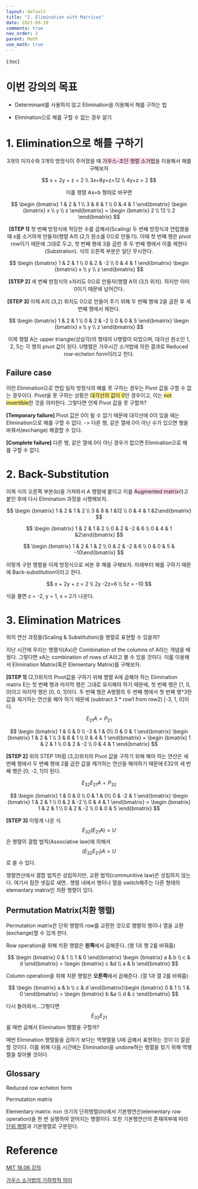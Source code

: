```yaml
---
layout: default
title: "2. Elimination with Matrices"
date: 2021-09-10
comments: true
nav_order: 2
parent: Math
use_math: true
---
```




{:toc} 



# 이번 강의의 목표

* Determinant를 사용하지 않고 Elimination을 이용해서 해를 구하는 법

* Elimination으로 해를 구할 수 없는 경우 알기



# 1. Elimination으로 해를 구하기

<center>

3개의 미지수와 3개의 방정식이 주어졌을 때 <span style="background:#FFD9EC">가우스-조던 행렬 소거법</span>을 이용해서 해를 구해보자


$$
x + 2y + z = 2 \\
3x+8y+z=12 \\
4y+z = 2
$$



이를 행렬 Ax=b 형태로 바꾸면



$$
\begin {bmatrix} 1 & 2 & 1 \\
3 & 8 & 1 \\
0 & 4 & 1 \end{bmatrix} \begin {bmatrix} x \\ y \\ z \end{bmatrix} = \begin {bmatrix} 2 \\ 12 \\ 2 \end{bmatrix}
$$



**[STEP 1]** 첫 번째 방정식에 적당한 수를 곱해서(Scaling) 두 번째 방정식과 연립했을 때 x를 소거하게 만들자(행렬 A의 (2,1) 원소를 0으로 만들기). 이때 첫 번째 행은 pivot row이기 때문에 그대로 두고, 첫 번째 행에 3을 곱한 후 두 번째 행에서 이를 제한다(Substration). 식의 오른쪽 부분은 일단 무시한다.




$$
\begin {bmatrix} 1 & 2 & 1 \\
0 & 2 & -2 \\
0 & 4 & 1 \end{bmatrix} \begin {bmatrix} x \\ y \\ z \end{bmatrix}
$$



**[STEP 2]** 세 번째 방정식의 x자리도 0으로 만들자(행렬 A의 (3,1) 위치). 하지만 이미 0이기 때문에 넘어간다.



**[STEP 3]** 이제 A의 (3,2) 위치도 0으로 만들어 주기 위해 두 번째 행에 2을 곱한 후 세 번째 행에서 제한다. 



$$
\begin {bmatrix} 1 & 2 & 1 \\
0 & 2 & -2 \\
0 & 0 & 5 \end{bmatrix} \begin {bmatrix} x \\ y \\ z \end{bmatrix} 
$$



이제 행렬 A는 upper triangle(상삼각)의 형태의 U행렬이 되었으며, 대각선 원소인 1, 2, 5는 각 행의 pivot 값이 된다. U행렬은 가우시간 소거법에 의한 결과로 Reduced row-echelon form이라고 한다. 

</center>

##  Failure case

이런 Elimination으로 연립 일차 방정식의 해를 못 구하는 경우는 Pivot 값을 구할 수 없는 경우이다. Pivot을 못 구하는 상황은  <span style="background:#fff28c">대각선의 값이 0</span>인 경우이고, 이는 <span style="background:#fff28c">not invertible</span>한 것을 의미한다. 그렇다면 언제 Pivot 값을 못 구할까? 

**[Temporary failure]** Pivot 값은 0이 될 수 없기 때문에 대각선에 0이 있을 때는 Elimination으로 해를 구할 수 없다. -> 다른 행, 같은 열에 0이 아닌 수가 있으면 행을 바꿔서(exchange) 해결할 수 있다.

**[Complete failure]** 다른 행, 같은 열에 0이 아닌 경우가 없으면 Elimination으로 해를 구할 수 없다.





# 2. Back-Substitution

이제 식의 오른쪽 부분(b)을 가져와서 A 행렬에 붙이고 이를 <span style="background:#FFD9EC"> Augmented matrix</span>라고 붙인 후에 다시 Elimination 과정을 시행해보자.


$$
\begin {bmatrix} 1 & 2 & 1 & 2 \\
3 & 8 & 1 &12 \\
0 & 4 & 1 &2\end{bmatrix}
$$

$$
\begin {bmatrix} 1 & 2 & 1 & 2 \\
0 & 2 & -2 & 6 \\
0 & 4 & 1 &2\end{bmatrix}
$$

$$
\begin {bmatrix} 1 & 2 & 1 & 2 \\
0 & 2 & -2 & 6 \\
0 & 0 & 5 & -10\end{bmatrix}
$$


이렇게 구한 행렬을 이제 방정식으로 써본 후 해를 구해보자. 아래부터 해를 구하기 때문에 Back-substitution이라고 한다.


$$
x + 2y + z = 2 \\
2y -2z=6 \\
5z = -10
$$


식을 풀면 z = -2, y = 1, x = 2가 나온다. 



# 3. Elimination Matrices

위의 연산 과정들(Scaling & Substitution)을 행렬로 표현할 수 있을까?

지난 시간에 우리는 행렬식(Ax)은 Combination of the columns of A라는 개념을 배웠다. 그렇다면 xA는 combination of rows of A라고 볼 수 있을 것이다. 이를 이용해서 Elimination Matrix(혹은 Elementary Matrix)를 구해보자. 

**[STEP 1]** (2,1)위치의 Pivot값을 구하기 위해 행렬 A에 곱해야 하는 Elimination matrix E는 첫 번째 행과 마지막 행은 그대로 유지해야 하기 때문에, 첫 번째 행은 [1, 0, 0]이고 마지막 행은 [0, 0, 1]이다. 두 번째 행은 A행렬의 두 번째 행에서 첫 번째 행\*3한 값을 제거하는 연산을 해야 하기 때문에 (subtract 3 \* row1 from row2) [-3, 1, 0]이다.


$$
E_{21}A= P_{21} 
$$

$$
\begin {bmatrix} 1 & 0 & 0 \\
-3 & 1 & 0\\
0 & 0 & 1 \end{bmatrix} \begin {bmatrix} 1 & 2 & 1 \\
3 & 8 & 1 \\
0 & 4 & 1 \end{bmatrix} = \begin {bmatrix} 1 & 2 & 1 \\
0 & 2 & -2 \\
0 & 4 & 1 \end{bmatrix}
$$


**[STEP 2]** 위의 STEP 1처럼 (3,2)위치의 Pivot 값을 구하기 위해 해야 하는 연산은 세 번째 행에서 두 번째 행에 2를 곱한 값을 제거하는 연산을 해야하기 때문에 E32의 세 번째 행은 [0,  -2, 1]이 된다.


$$
E_{32}E_{21}A=P_{32}
$$

$$
\begin {bmatrix} 1 & 0 & 0 \\
0 & 1 & 0\\
0 & -2 & 1 \end{bmatrix} \begin {bmatrix} 1 & 2 & 1 \\
0 & 2 & -2 \\
0 & 4 & 1 \end{bmatrix} = \begin {bmatrix} 1 & 2 & 1 \\
0 & 2 & -2 \\
0 & 0 & 5 \end{bmatrix}
$$


**[STEP 3]** 이렇게 나온 식
$$
E_{32}(E_{21}A)=U
$$
은 행렬의 결합 법칙(Associative law)에 의해서 
$$
(E_{32}E_{21})A=U
$$
로 쓸 수 있다.



행렬연산에서 결합 법칙은 성립하지만, 교환 법칙(communitive law)은 성립하지 않는다. 여기서 잠깐 샛길로 새면.. 행렬 내에서 행이나 열을 switch해주는 다른 형태의 elemantary matrix인 치환 행렬이 있다. 



## Permutation Matrix(치환 행렬)

Permutation matrix은 단위 행렬의 row를 교환한 것으로 행렬의 행이나 열을 교환(exchange)할 수 있게 한다.

Row operation을 위해 치환 행렬은 **왼쪽**에서 곱해준다.  (행 1과 행 2를 바꿔줌) 


$$
\begin {bmatrix} 0 & 1 \\ 1 & 0 \end{bmatrix} \begin {bmatrix} a & b \\ c & d \end{bmatrix} =  \begin {bmatrix} c &d \\ a & b \end{bmatrix}
$$


Column operation을 위해 치환 행렬은 **오른쪽**에서 곱해준다. (열 1과 열 2를 바꿔줌)


$$
 \begin {bmatrix} a & b \\ c & d \end{bmatrix}\begin {bmatrix} 0 & 1 \\ 1 & 0 \end{bmatrix} =  \begin {bmatrix} b &a \\ d & c \end{bmatrix}
$$


다시 돌아와서...그렇다면 
$$
E_{32}E_{21}
$$
를 매번 곱해서 Elimination 행렬을 구할까?

매번 Elimination 행렬들을 곱하기 보다는 역행렬을 U에 곱해서 표현하는 것이 더 깔끔할 것이다. 이를 위해 다음 시간에는 Elimination을 undone하는 행렬을 찾기 위해 역행렬을 찾아볼 것이다.







## Glossary

Reduced row echelon form

Permutation matrix

Elementary matrix:  nxn 크기의 단위행렬(*In*)에서 기본행연산(elementary row operation)을 한 번 실행하여 얻어지는 행렬이다. 또한 기본행연산의 존재여부에 따라 [단위 행렬](https://ko.wikipedia.org/wiki/단위_행렬)과 기본행렬로 구분된다.

# Reference

[MIT 18.06 강의](https://www.youtube.com/watch?v=QVKj3LADCnA&list=PLE7DDD91010BC51F8&index=3)

[가우스 소거법의 기하학적 의미](https://angeloyeo.github.io/2019/09/09/Gauss_Jordan.html )

